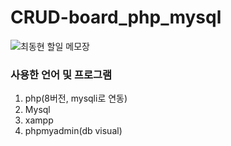 # CRUD-board_php_mysql

![최동현 할일 메모장](https://user-images.githubusercontent.com/89922415/220163506-b024793a-3010-4ebb-bf89-3aee9b4db5f0.JPG)

### 사용한 언어 및 프로그램
1. php(8버전, mysqli로 연동)
2. Mysql
3. xampp
4. phpmyadmin(db visual)

